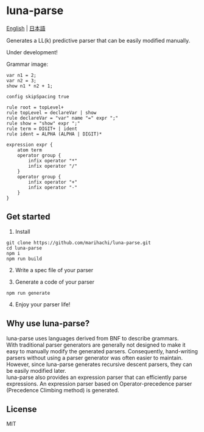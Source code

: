 # luna-parse
[English](https://github.com/marihachi/luna-parse/blob/main/README.md) | [日本語](https://github.com/marihachi/luna-parse/blob/main/README.ja.md)

Generates a LL(k) predictive parser that can be easily modified manually.

Under development!

Grammar image:
```
var n1 = 2;
var n2 = 3;
show n1 * n2 + 1;
```
```
config skipSpacing true

rule root = topLevel+
rule topLevel = declareVar | show
rule declareVar = "var" name "=" expr ";"
rule show = "show" expr ";"
rule term = DIGIT+ | ident
rule ident = ALPHA (ALPHA | DIGIT)*

expression expr {
    atom term
    operator group {
        infix operator "*"
        infix operator "/"
    }
    operator group {
        infix operator "+"
        infix operator "-"
    }
}
```

## Get started
1. Install
```
git clone https://github.com/marihachi/luna-parse.git
cd luna-parse
npm i
npm run build
```

2. Write a spec file of your parser

3. Generate a code of your parser
```
npm run generate
```

4. Enjoy your parser life!

## Why use luna-parse?
luna-parse uses languages derived from BNF to describe grammars.\
With traditional parser generators are generally not designed to make it easy to manually modify the generated parsers. Consequently, hand-writing parsers without using a parser generator was often easier to maintain.\
However, since luna-parse generates recursive descent parsers, they can be easily modified later.\
luna-parse also provides an expression parser that can efficiently parse expressions. An expression parser based on Operator-precedence parser (Precedence Climbing method) is generated.

## License
MIT

